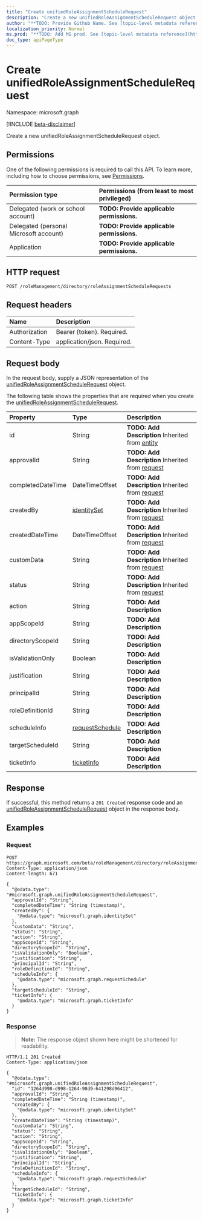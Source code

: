 ```yaml
---
title: "Create unifiedRoleAssignmentScheduleRequest"
description: "Create a new unifiedRoleAssignmentScheduleRequest object."
author: "**TODO: Provide Github Name. See [topic-level metadata reference](https://msgo.azurewebsites.net/add/document/guidelines/metadata.html#topic-level-metadata)**"
localization_priority: Normal
ms.prod: "**TODO: Add MS prod. See [topic-level metadata reference](https://msgo.azurewebsites.net/add/document/guidelines/metadata.html#topic-level-metadata)**"
doc_type: apiPageType
---
```


# Create unifiedRoleAssignmentScheduleRequest
Namespace: microsoft.graph

[!INCLUDE [beta-disclaimer](../../includes/beta-disclaimer.md)]

Create a new unifiedRoleAssignmentScheduleRequest object.

## Permissions
One of the following permissions is required to call this API. To learn more, including how to choose permissions, see [Permissions](/graph/permissions-reference).

|Permission type|Permissions (from least to most privileged)|
|:---|:---|
|Delegated (work or school account)|**TODO: Provide applicable permissions.**|
|Delegated (personal Microsoft account)|**TODO: Provide applicable permissions.**|
|Application|**TODO: Provide applicable permissions.**|

## HTTP request

<!-- {
  "blockType": "ignored"
}
-->
``` http
POST /roleManagement/directory/roleAssignmentScheduleRequests
```

## Request headers
|Name|Description|
|:---|:---|
|Authorization|Bearer {token}. Required.|
|Content-Type|application/json. Required.|

## Request body
In the request body, supply a JSON representation of the [unifiedRoleAssignmentScheduleRequest](../resources/unifiedroleassignmentschedulerequest.md) object.

The following table shows the properties that are required when you create the [unifiedRoleAssignmentScheduleRequest](../resources/unifiedroleassignmentschedulerequest.md).

|Property|Type|Description|
|:---|:---|:---|
|id|String|**TODO: Add Description** Inherited from [entity](../resources/entity.md)|
|approvalId|String|**TODO: Add Description** Inherited from [request](../resources/request.md)|
|completedDateTime|DateTimeOffset|**TODO: Add Description** Inherited from [request](../resources/request.md)|
|createdBy|[identitySet](../resources/identityset.md)|**TODO: Add Description** Inherited from [request](../resources/request.md)|
|createdDateTime|DateTimeOffset|**TODO: Add Description** Inherited from [request](../resources/request.md)|
|customData|String|**TODO: Add Description** Inherited from [request](../resources/request.md)|
|status|String|**TODO: Add Description** Inherited from [request](../resources/request.md)|
|action|String|**TODO: Add Description**|
|appScopeId|String|**TODO: Add Description**|
|directoryScopeId|String|**TODO: Add Description**|
|isValidationOnly|Boolean|**TODO: Add Description**|
|justification|String|**TODO: Add Description**|
|principalId|String|**TODO: Add Description**|
|roleDefinitionId|String|**TODO: Add Description**|
|scheduleInfo|[requestSchedule](../resources/requestschedule.md)|**TODO: Add Description**|
|targetScheduleId|String|**TODO: Add Description**|
|ticketInfo|[ticketInfo](../resources/ticketinfo.md)|**TODO: Add Description**|



## Response

If successful, this method returns a `201 Created` response code and an [unifiedRoleAssignmentScheduleRequest](../resources/unifiedroleassignmentschedulerequest.md) object in the response body.

## Examples

### Request
<!-- {
  "blockType": "request",
  "name": "create_unifiedroleassignmentschedulerequest_from_"
}
-->
``` http
POST https://graph.microsoft.com/beta/roleManagement/directory/roleAssignmentScheduleRequests
Content-Type: application/json
Content-length: 671

{
  "@odata.type": "#microsoft.graph.unifiedRoleAssignmentScheduleRequest",
  "approvalId": "String",
  "completedDateTime": "String (timestamp)",
  "createdBy": {
    "@odata.type": "microsoft.graph.identitySet"
  },
  "customData": "String",
  "status": "String",
  "action": "String",
  "appScopeId": "String",
  "directoryScopeId": "String",
  "isValidationOnly": "Boolean",
  "justification": "String",
  "principalId": "String",
  "roleDefinitionId": "String",
  "scheduleInfo": {
    "@odata.type": "microsoft.graph.requestSchedule"
  },
  "targetScheduleId": "String",
  "ticketInfo": {
    "@odata.type": "microsoft.graph.ticketInfo"
  }
}
```


### Response
>**Note:** The response object shown here might be shortened for readability.
<!-- {
  "blockType": "response",
  "truncated": true,
  "@odata.type": "microsoft.graph.unifiedRoleAssignmentScheduleRequest"
}
-->
``` http
HTTP/1.1 201 Created
Content-Type: application/json

{
  "@odata.type": "#microsoft.graph.unifiedRoleAssignmentScheduleRequest",
  "id": "1264d998-d998-1264-98d9-641298d96412",
  "approvalId": "String",
  "completedDateTime": "String (timestamp)",
  "createdBy": {
    "@odata.type": "microsoft.graph.identitySet"
  },
  "createdDateTime": "String (timestamp)",
  "customData": "String",
  "status": "String",
  "action": "String",
  "appScopeId": "String",
  "directoryScopeId": "String",
  "isValidationOnly": "Boolean",
  "justification": "String",
  "principalId": "String",
  "roleDefinitionId": "String",
  "scheduleInfo": {
    "@odata.type": "microsoft.graph.requestSchedule"
  },
  "targetScheduleId": "String",
  "ticketInfo": {
    "@odata.type": "microsoft.graph.ticketInfo"
  }
}
```

